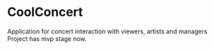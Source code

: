 # CoolConcert
Application for concert interaction with viewers, artists and managers 
Project has mvp stage now.
